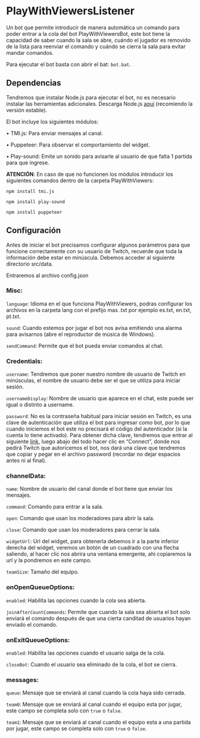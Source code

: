 # PlayWithViewersListener
Un bot que permite introducir de manera automática un comando para poder entrar a la cola del bot PlayWithViewersBot, este bot tiene la capacidad de saber cuando la sala se abre, cuándo el jugador es removido de la lista para reenviar el comando y cuándo se cierra la sala para evitar mandar comandos.

Para ejecutar el bot basta con abrir el bat: `bot.bat`.

## Dependencias

Tendremos que instalar Node.js para ejecutar el bot, no es necesario instalar las herramientas adicionales. Descarga Node.js [aquí](https://nodejs.org/es) (recomiendo la versión estable).

El bot incluye los siguientes módulos:

•	TMI.js: Para enviar mensajes al canal.

•	Puppeteer: Para observar el comportamiento del widget.

•	Play-sound: Emite un sonido para avisarle al usuario de que falta 1 partida para que ingrese.

**ATENCIÓN**: En caso de que no funcionen los módulos introducir los siguientes comandos dentro de la carpeta PlayWithViewers:

`npm install tmi.js`

`npm install play-sound`

`npm install puppeteer`

## Configuración
Antes de iniciar el bot precisamos configurar algunos parámetros para que funcione correctamente con su usuario de Twitch, recuerde que toda la información debe estar en minúscula. Debemos acceder al siguiente directorio src/data.

Entraremos al archivo config.json

### Misc:

`language`: Idioma en el que funciona PlayWithViewers, podras configurar los archivos en la carpeta lang con el prefijo mas .txt por ejemplo es.txt, en.txt, pt.txt.

`sound`: Cuando estemos por jugar el bot nos avisa emitiendo una alarma para avisarnos (abre el reproductor de música de Windows).

`sendCommand`: Permite que el bot pueda enviar comandos al chat.

### Credentials:

`username`: Tendremos que poner nuestro nombre de usuario de Twitch en minúsculas, el nombre de usuario debe ser el que se utiliza para iniciar sesión.

`usernameDisplay`: Nombre de usuario que aparece en el chat, este puede ser igual o distinto a username. 

`password`: No es la contraseña habitual para iniciar sesión en Twitch, es una clave de autenticación que utiliza el bot para ingresar como bot, por lo que cuando iniciemos el bot este no precisará el código del autenticador (si la cuenta lo tiene activado).
Para obtener dicha clave, tendremos que entrar al siguiente [link](https://twitchapps.com/tmi/), luego abajo del todo hacer clic en “Connect”, donde nos pedirá Twitch que autoricemos el bot, nos dará una clave que tendremos que copiar y pegar en el archivo password (recordar no dejar espacios antes ni al final).

### channelData:

`name`: Nombre de usuario del canal donde el bot tiene que enviar los mensajes.

`command`: Comando para entrar a la sala.

`open`: Comando que usan los moderadores para abrir la sala.

`close`: Comando que usan los moderadores para cerrar la sala.

`widgetUrl`: Url del widget, para obtenerla debemos ir a la parte inferior derecha del widget, veremos un botón de un cuadrado con una flecha saliendo, al hacer clic nos abrira una ventana emergente, ahi copiaremos la url y la pondremos en este campo.

`teamSize`: Tamaño del equipo.

### onOpenQueueOptions:

`enabled`: Habilita las opciones cuando la cola sea abierta.

`joinAfterCountCommands`: Permite que cuando la sala sea abierta el bot solo enviará el comando después de que una cierta canditad de usuarios hayan enviado el comando.

### onExitQueueOptions:

`enabled`: Habilita las opciones cuando el usuario salga de la cola.

`closeBot`: Cuando el usuario sea eliminado de la cola, el bot se cierra.

### messages:

`queue`: Mensaje que se enviará al canal cuando la cola haya sido cerrada.

`team0`: Mensaje que se enviará al canal cuando el equipo esta por jugar, este campo se completa solo con `true` o `false`.

`team1`: Mensaje que se enviará al canal cuando el equipo esta a una partida por jugar, este campo se completa solo con `true` o `false`.
